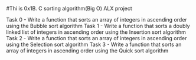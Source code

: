 #Thi is 0x1B. C sorting algorithm(Big O) ALX project

Task 0 - Write a function that sorts an array of integers in ascending order using the Bubble sort algorithm
Task 1 - Write a function that sorts a doubly linked list of integers in ascending order using the Insertion sort algorithm
Task 2 - Write a function that sorts an array of integers in ascending order using the Selection sort algorithm
Task 3 - Write a function that sorts an array of integers in ascending order using the Quick sort algorithm 
